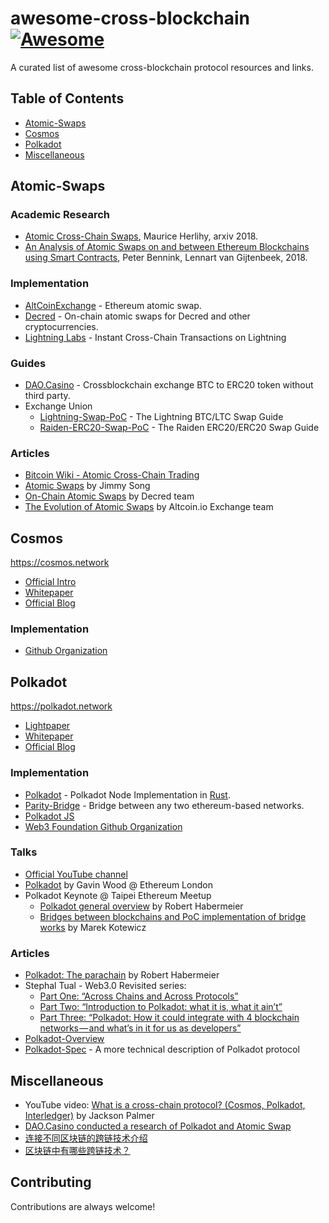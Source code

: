 # awesome-cross-blockchain [![Awesome](https://cdn.rawgit.com/sindresorhus/awesome/d7305f38d29fed78fa85652e3a63e154dd8e8829/media/badge.svg)](https://github.com/sindresorhus/awesome)

A curated list of awesome cross-blockchain protocol resources and links.

## Table of Contents

- [Atomic-Swaps](#atomic-swaps)
- [Cosmos](#cosmos)
- [Polkadot](#polkadot)
- [Miscellaneous](#miscellaneous)

## Atomic-Swaps

### Academic Research

* [Atomic Cross-Chain Swaps](https://arxiv.org/abs/1801.09515), Maurice Herlihy, arxiv 2018.
* [An Analysis of Atomic Swaps on and between Ethereum Blockchains using Smart Contracts](http://uvalight.net/~delaat/rp/2017-2018/p42/report.pdf), Peter Bennink, Lennart van Gijtenbeek, 2018.

### Implementation

* [AltCoinExchange](https://github.com/AltCoinExchange/ethatomicswap) - Ethereum atomic swap.
* [Decred](https://github.com/decred/atomicswap) - On-chain atomic swaps for Decred and other cryptocurrencies.
* [Lightning Labs](https://blog.lightning.engineering/announcement/2017/11/16/ln-swap.html) - Instant Cross-Chain Transactions on Lightning

### Guides

* [DAO.Casino](https://github.com/DaoCasino/BTC2ERC20_atomicswap) - Crossblockchain exchange BTC to ERC20 token without third party.
* Exchange Union
    * [Lightning-Swap-PoC](https://github.com/ExchangeUnion/Lightning-Swap-PoC) - The Lightning BTC/LTC Swap Guide
    * [Raiden-ERC20-Swap-PoC](https://github.com/ExchangeUnion/Raiden-ERC20-Swap-PoC) - The Raiden ERC20/ERC20 Swap Guide

### Articles

* [Bitcoin Wiki - Atomic Cross-Chain Trading](https://en.bitcoin.it/wiki/Atomic_cross-chain_trading)
* [Atomic Swaps](https://bitcointechtalk.com/atomic-swaps-d6ca26b680fe) by Jimmy Song
* [On-Chain Atomic Swaps](https://medium.com/decred/on-chain-atomic-swaps-bdb29fa2c92c) by Decred team
* [The Evolution of Atomic Swaps](https://blog.altcoin.io/the-evolution-of-atomic-swaps-e33ad3af8818) by Altcoin.io Exchange team

## Cosmos

<https://cosmos.network>

* [Official Intro](https://cosmos.network/intro)
* [Whitepaper](https://cosmos.network/whitepaper)
* [Official Blog](https://blog.cosmos.network)

### Implementation
* [Github Organization](https://github.com/cosmos)

## Polkadot

<https://polkadot.network>

* [Lightpaper](https://polkadot.network/Polkadot-lightpaper.pdf)
* [Whitepaper](https://github.com/w3f/polkadot-white-paper/blob/master/PolkaDotPaper.pdf)
* [Official Blog](https://medium.com/polkadot-network)

### Implementation

* [Polkadot](https://github.com/paritytech/polkadot) - Polkadot Node Implementation in [Rust](https://www.rust-lang.org/en-US/).
* [Parity-Bridge](https://github.com/paritytech/parity-bridge) - Bridge between any two ethereum-based networks.
* [Polkadot JS](https://github.com/polkadot-js)
* [Web3 Foundation Github Organization](https://github.com/w3f)

### Talks

* [Official YouTube channel](https://www.youtube.com/channel/UCB7PbjuZLEba_znc7mEGNgw)
* [Polkadot](https://www.youtube.com/watch?v=lIghiCmHz0U) by Gavin Wood @ Ethereum London
* Polkadot Keynote @ Taipei Ethereum Meetup
    * [Polkadot general overview](https://www.youtube.com/watch?v=UKNt3nVTIN8&t=2m30s) by Robert Habermeier 
    * [Bridges between blockchains and PoC implementation of bridge works](https://www.youtube.com/watch?v=UKNt3nVTIN8&t=42m) by Marek Kotewicz 

### Articles

* [Polkadot: The parachain](https://medium.com/polkadot-network/polkadot-the-parachain-3808040a769a) by Robert Habermeier
* Stephal Tual - Web3.0 Revisited series:
    * [Part One: “Across Chains and Across Protocols”](https://blog.stephantual.com/web-3-0-revisited-part-one-across-chains-and-across-protocols-4282b01054c5)
    * [Part Two: “Introduction to Polkadot: what it is, what it ain’t”](https://blog.stephantual.com/web-three-revisited-part-two-introduction-to-polkadot-what-it-is-what-it-aint-657782051d34)
    * [Part Three: “Polkadot: How it could integrate with 4 blockchain networks — and what’s in it for us as developers”](https://blog.stephantual.com/title-12deb5d6eeed)
* [Polkadot-Overview](https://github.com/w3f/polkadot-overview)
* [Polkadot-Spec](https://github.com/w3f/polkadot-spec/blob/master/spec.md) - A more technical description of Polkadot protocol

## Miscellaneous

* YouTube video: [What is a cross-chain protocol? (Cosmos, Polkadot, Interledger)](https://www.youtube.com/watch?v=wq1fXPLktUQ) by Jackson Palmer
* [DAO.Casino conducted a research of Polkadot and Atomic Swap](https://medium.com/@dao.casino/dao-casino-conducted-a-research-of-polkadot-and-atomic-swap-b03e44886735)
* [连接不同区块链的跨链技术介绍](https://www.qkldx.net/topic/411/连接不同区块链的跨链技术介绍)
* [区块链中有哪些跨链技术？](https://36kr.com/p/5117175.html)

## Contributing

Contributions are always welcome!

